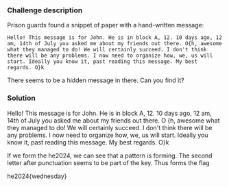 ### Challenge description

Prison guards found a snippet of paper with a hand-written message:

`Hello! This message is for John. He is in block A, 12. 10 days ago, 12 am, 14th of July you asked me about my friends out there. O{h, awesome what they managed to do! We will certainly succeed. I don't think there will be any problems. I now need to organize how, we, us will start. Ideally you know it, past reading this message. My best regards. O}k`  

There seems to be a hidden message in there. Can you find it?

### Solution

Hello! This message is for John. He is in block A, 12. 10 days ago, 12 am, 14th of July you asked me about my friends out there. O
{h, awesome what they managed to do! We will certainly succeed. I don't think there will be any problems. I now need to organize how, we, us will start. Ideally you know it, past reading this message. My best regards. O}k

If we form the he2024, we can see that a pattern is forming.
The second letter after punctuation seems to be part of the key.
Thus forms the flag

he2024{wednesday}